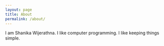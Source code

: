 ```yaml
---
layout: page
title: About
permalink: /about/
---
```


I am Shanika Wijerathna. I like computer programming. I like keeping things simple.